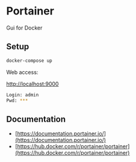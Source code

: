 # Portainer

Gui for Docker

## Setup

```sh
docker-compose up
```

Web access:

[http://localhost:9000](http://localhost:9000)

```sh
Login: admin
Pwd: ***
```

## Documentation

* [https://documentation.portainer.io/](https://documentation.portainer.io/)
* [https://hub.docker.com/r/portainer/portainer](https://hub.docker.com/r/portainer/portainer)
